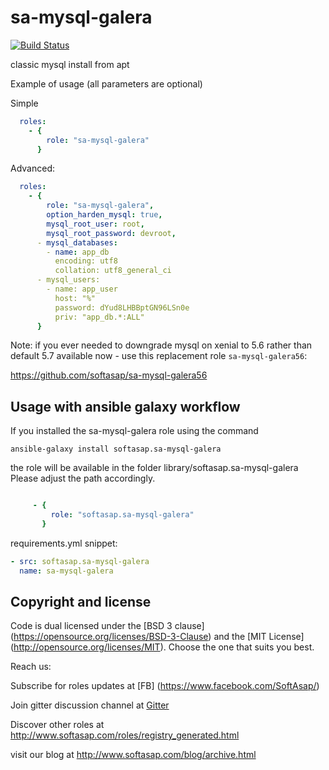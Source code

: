 sa-mysql-galera
========

[![Build Status](https://travis-ci.org/softasap/sa-mysql-galera.svg?branch=master)](https://travis-ci.org/softasap/sa-mysql-galera)

classic mysql install from apt

Example of usage (all parameters are optional)

Simple

```YAML
  roles:
    - {
        role: "sa-mysql-galera"
      }
```

Advanced:

```YAML
  roles:
    - {
        role: "sa-mysql-galera",
        option_harden_mysql: true,  
        mysql_root_user: root,
        mysql_root_password: devroot,
      - mysql_databases:
        - name: app_db
          encoding: utf8
          collation: utf8_general_ci
      - mysql_users:
        - name: app_user
          host: "%"
          password: dYud8LHBBptGN96LSn0e
          priv: "app_db.*:ALL"
      }
```

Note: if you ever needed to downgrade mysql on xenial to 5.6 rather than default 5.7 available now - use this replacement role `sa-mysql-galera56`:

https://github.com/softasap/sa-mysql-galera56


Usage with ansible galaxy workflow
----------------------------------

If you installed the sa-mysql-galera role using the command


`
   ansible-galaxy install softasap.sa-mysql-galera
`

the role will be available in the folder library/softasap.sa-mysql-galera
Please adjust the path accordingly.

```YAML

     - {
         role: "softasap.sa-mysql-galera"
       }

```

requirements.yml snippet: 

```YAML
- src: softasap.sa-mysql-galera
  name: sa-mysql-galera
```




Copyright and license
---------------------

Code is dual licensed under the [BSD 3 clause] (https://opensource.org/licenses/BSD-3-Clause) and the [MIT License] (http://opensource.org/licenses/MIT). Choose the one that suits you best.

Reach us:

Subscribe for roles updates at [FB] (https://www.facebook.com/SoftAsap/)

Join gitter discussion channel at [Gitter](https://gitter.im/softasap)

Discover other roles at  http://www.softasap.com/roles/registry_generated.html

visit our blog at http://www.softasap.com/blog/archive.html


